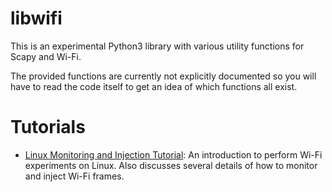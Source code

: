 # libwifi

This is an experimental Python3 library with various utility functions for Scapy and Wi-Fi.

The provided functions are currently not explicitly documented so you will have to read the code itself to get an idea of which functions all exist.


# Tutorials

- [Linux Monitoring and Injection Tutorial](docs/linux_tutorial.md): An introduction to perform Wi-Fi experiments on Linux. Also discusses several details of how to monitor and inject Wi-Fi frames.

